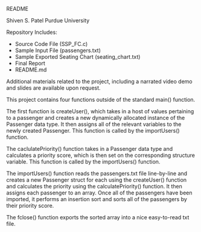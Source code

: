 README

Shiven S. Patel
Purdue University

Repository Includes:
- Source Code File (SSP_FC.c)
- Sample Input File (passengers.txt)
- Sample Exported Seating Chart (seating_chart.txt)
- Final Report
- README.md

Additional materials related to the project, including a narrated video demo and slides are available upon request.

This project contains four functions outside of the standard main() function. 

The first function is createUser(), which takes in a host of values pertaining to a passenger and creates a new dynamically allocated instance of the Passenger data type. It then assigns all of the relevant variables to the newly created Passenger. This function is called by the importUsers() function.

The caclulatePriority() function takes in a Passenger data type and calculates a priority score, which is then set on the corresponding structure variable. This function is called by the importUsers() function.

The importUsers() function reads the passengers.txt file line-by-line and creates a new Passenger struct for each using the createUser() function and calculates the priority using the calculatePriority() function. It then assigns each passenger to an array. Once all of the passengers have been imported, it performs an insertion sort and sorts all of the passengers by their priority score.

The fclose() function exports the sorted array into a nice easy-to-read txt file.